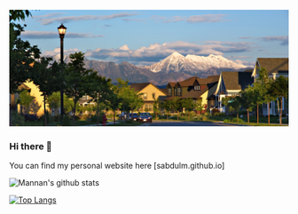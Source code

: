 ![Fort Collins](https://raw.githubusercontent.com/sabdulm/sabdulm/main/FortCollinsbanner.jpg)

### Hi there 👋

You can find my personal website here [sabdulm.github.io]

![Mannan's github stats](https://github-readme-stats.vercel.app/api?username=sabdulm&show_icons=true&count_private=true&theme=vue)

[![Top Langs](https://github-readme-stats.vercel.app/api/top-langs/?username=sabdulm&layout=compact)](https://github.com/anuraghazra/github-readme-stats)

<!--
**sabdulm/sabdulm** is a ✨ _special_ ✨ repository because its `README.md` (this file) appears on your GitHub profile.

Here are some ideas to get you started:

- 🔭 I’m currently working on ...
- 🌱 I’m currently learning ...
- 👯 I’m looking to collaborate on ...
- 🤔 I’m looking for help with ...
- 💬 Ask me about ...
- 📫 How to reach me: ...
- 😄 Pronouns: ...
- ⚡ Fun fact: ...
-->
